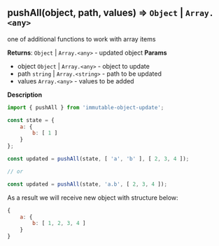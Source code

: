 <a name="pushAll"></a>

## pushAll(object, path, values) ⇒ <code>Object</code> \| <code>Array.&lt;any&gt;</code>
one of additional functions to work with array items

**Returns**: <code>Object</code> \| <code>Array.&lt;any&gt;</code> - updated object
**Params**

- object <code>Object</code> | <code>Array.&lt;any&gt;</code> - object to update
- path <code>string</code> | <code>Array.&lt;string&gt;</code> - path to be updated
- values <code>Array.&lt;any&gt;</code> - values to be added



**Description**

```js
import { pushAll } from 'immutable-object-update';

const state = {
    a: {
        b: [ 1 ]
    }
};

const updated = pushAll(state, [ 'a', 'b' ], [ 2, 3, 4 ]);

// or

const updated = pushAll(state, 'a.b', [ 2, 3, 4 ]);
```

As a result we will receive new object with structure below:

```js
{
    a: {
        b: [ 1, 2, 3, 4 ]
    }
}
```